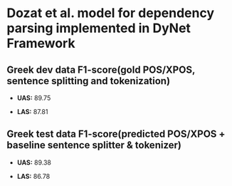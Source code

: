 # Dozat et al. model for dependency parsing implemented in DyNet Framework

## Greek dev data F1-score(gold POS/XPOS, sentence splitting and tokenization)

- **UAS:** 89.75

- **LAS:** 87.81


## Greek test data F1-score(predicted POS/XPOS + baseline sentence splitter & tokenizer)

- **UAS:** 89.38

- **LAS:** 86.78
